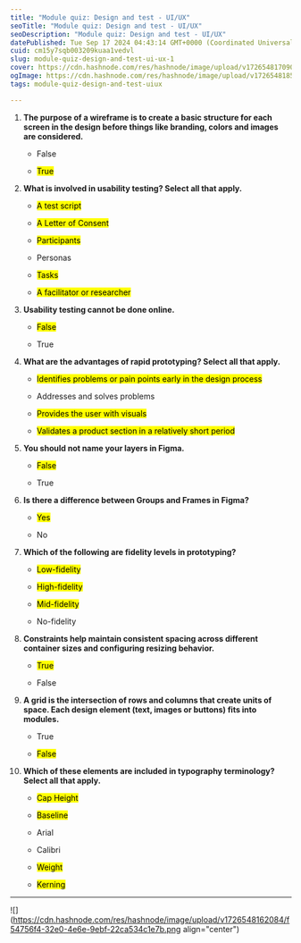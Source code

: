 ```yaml
---
title: "Module quiz: Design and test - UI/UX"
seoTitle: "Module quiz: Design and test - UI/UX"
seoDescription: "Module quiz: Design and test - UI/UX"
datePublished: Tue Sep 17 2024 04:43:14 GMT+0000 (Coordinated Universal Time)
cuid: cm15y7sqb003209kuaa1vedvl
slug: module-quiz-design-and-test-ui-ux-1
cover: https://cdn.hashnode.com/res/hashnode/image/upload/v1726548170901/eb7c3a1d-0d7b-4b97-a8b1-607f5039c972.jpeg
ogImage: https://cdn.hashnode.com/res/hashnode/image/upload/v1726548185297/2032a3dc-156e-43d9-b6f6-11e51505fe32.jpeg
tags: module-quiz-design-and-test-uiux

---
```


1. **The purpose of a wireframe is to create a basic structure for each screen in the design before things like branding, colors and images are considered.**
    
    * False
        
    * <mark>True</mark>
        
2. **What is involved in usability testing? Select all that apply.**
    
    * <mark>A test script</mark>
        
    * <mark>A Letter of Consent</mark>
        
    * <mark>Participants</mark>
        
    * Personas
        
    * <mark>Tasks</mark>
        
    * <mark>A facilitator or researcher</mark>
        
3. **Usability testing cannot be done online.**
    
    * <mark>False</mark>
        
    * True
        
4. **What are the advantages of rapid prototyping? Select all that apply.**
    
    * <mark>Identifies problems or pain points early in the design process</mark>
        
    * Addresses and solves problems
        
    * <mark>Provides the user with visuals</mark>
        
    * <mark>Validates a product section in a relatively short period</mark>
        
5. **You should not name your layers in Figma.**
    
    * <mark>False</mark>
        
    * True
        
6. **Is there a difference between Groups and Frames in Figma?**
    
    * <mark>Yes</mark>
        
    * No
        
7. **Which of the following are fidelity levels in prototyping?**
    
    * <mark>Low-fidelity</mark>
        
    * <mark>High-fidelity</mark>
        
    * <mark>Mid-fidelity</mark>
        
    * No-fidelity
        
8. **Constraints help maintain consistent spacing across different container sizes and configuring resizing behavior.**
    
    * <mark>True</mark>
        
    * False
        
9. **A grid is the intersection of rows and columns that create units of space. Each design element (text, images or buttons) fits into modules.**
    
    * True
        
    * <mark>False</mark>
        
10. **Which of these elements are included in typography terminology? Select all that apply.**
    
    * <mark>Cap Height</mark>
        
    * <mark>Baseline</mark>
        
    * Arial
        
    * Calibri
        
    * <mark>Weight</mark>
        
    * <mark>Kerning</mark>
        

---

![](https://cdn.hashnode.com/res/hashnode/image/upload/v1726548162084/f54756f4-32e0-4e6e-9ebf-22ca534c1e7b.png align="center")